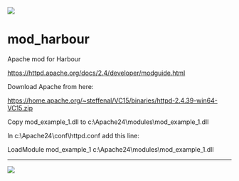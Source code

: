 [![](https://bitbucket.org/fivetech/screenshots/downloads/fivetech_logo.gif)](http://www.fivetechsoft.com "FiveTech Software")

# mod_harbour
Apache mod for Harbour

https://httpd.apache.org/docs/2.4/developer/modguide.html

Download Apache from here:

https://home.apache.org/~steffenal/VC15/binaries/httpd-2.4.39-win64-VC15.zip

Copy mod_example_1.dll to c:\Apache24\modules\mod_example_1.dll

In c:\Apache24\conf\httpd.conf add this line:

LoadModule mod_example_1 c:\Apache24\modules\mod_example_1.dll


***
[![](https://bitbucket.org/fivetech/screenshots/downloads/harbour.jpg)](https://harbour.github.io "The Harbour Project")

